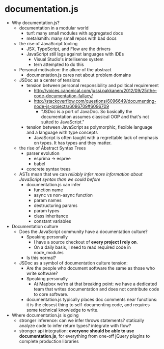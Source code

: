 # documentation.js

- Why documentation.js?
  - documentation in a modular world
    - turf: many small modules with aggregated docs
    - metalsmith: many small repos with bad docs
  - the rise of JavaScript tooling
    - JSX, TypeScript, and Flow are the drivers
    - JavaScript still lags against languages with IDEs
      - Visual Studio's intellisense system
      - tern attempted to do this
  - Personal motivation: the allure of the abstract
    - documentation.js cares not about problem domains
  - JSDoc as a center of tensions
    - tension between personal responsibility and political requirement
      - http://voices.canonical.com/jussi.pakkanen/2012/09/25/the-code-documentation-fallacy/
      - http://stackoverflow.com/questions/6096649/documenting-node-js-projects/6096709#6096709
        - "JSDoc is a port of JavaDoc. So basically the documentation assumes classical OOP and that's not suited to JavaScript."
    - tension between JavaScript as polymorphic, flexible language and
      a language with type concepts
      - JavaScript is often taught with a regrettable lack of emphasis on types.
        It has types and they matter.
  - the rise of Abstract Syntax Trees
    - parser evolution
      - esprima -> espree
      - babel
    - concrete syntax trees
  - ASTs mean that we can _reliably infer more information about JavaScript
    syntax than we could before_
    - documentation.js can infer
      - function name
      - async vs non-async function
      - param names
      - destructuring params
      - param types
      - class inheritance
      - constant variables
- Documentation culture
  - Does the JavaScript community have a documentation culture?
    - Speaking personally
      - I have a source checkout of **every project I rely on**.
      - On a daily basis, I need to read required code in node_modules
    - Is this normal?
  - JSDoc as a symbol of documentation culture tension:
    - Are the people who document software the same as those who write software?
    - Speaking personally
      - At Mapbox we're at that breaking point: we have a dedicated team that
        writes documentation and does not contribute code to core software.
    - documentation.js typically places doc comments near functions: it is
      the closest thing to self-documenting code, and requires some technical
      knowledge to write.
- Where documentation.js is going
  - stronger inference: can we infer throws statements? statically
    analyze code to infer return types? integrate with flow?
  - stronger api integration: **everyone should be able to use documentation.js**,
    for everything from one-off jQuery plugins to complete production libraries
